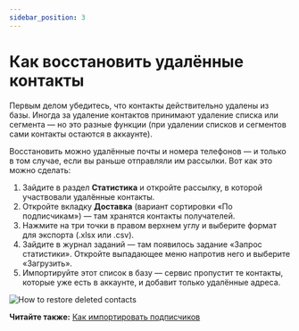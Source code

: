 ```yaml
---
sidebar_position: 3
---
```


# Как восстановить удалённые контакты

Первым делом убедитесь, что контакты действительно удалены из базы. Иногда за удаление контактов принимают удаление списка или сегмента — но это разные функции (при удалении списков и сегментов сами контакты остаются в аккаунте).

Восстановить можно удалённые почты и номера телефонов — и только в том случае, если вы раньше отправляли им рассылки. Вот как это можно сделать:

1. Зайдите в раздел **Статистика** и откройте рассылку, в которой участвовали удалённые контакты.
2. Откройте вкладку **Доставка** (вариант сортировки «По подписчикам») — там хранятся контакты получателей.
3. Нажмите на три точки в правом верхнем углу и выберите формат для экспорта (.xlsx или .csv).
4. Зайдите в журнал заданий — там появилось задание «Запрос статистики». Откройте выпадающее меню напротив него и выберите «Загрузить».
5. Импортируйте этот список в базу — сервис пропустит те контакты, которые уже есть в аккаунте, и добавит только удалённые адреса.

![How to restore deleted contacts](/img/subscribers/contacts\how-to-restore-deleted-contacts/how-to-restore-deleted-contacts.gif) <br/>

**Читайте также:** [Как импортировать подписчиков](https://docs.sendsay.ru/subscribers/import-and-export/how-to-import-subscribers)
